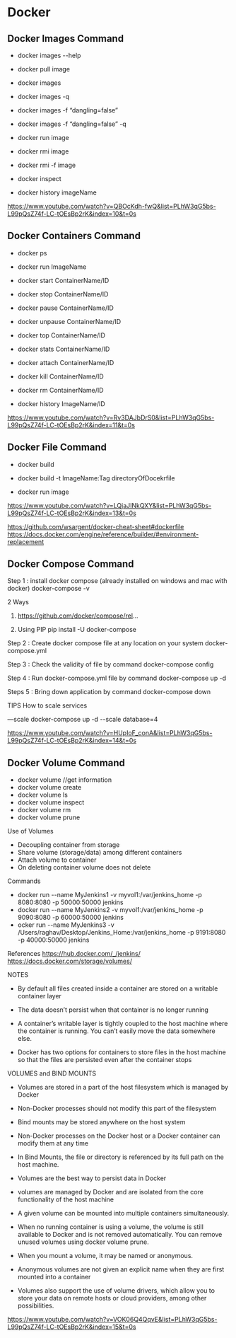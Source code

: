 # Docker 

## Docker Images Command

* docker images --help
* docker pull image
* docker images
* docker images -q
* docker images -f “dangling=false”
* docker images -f “dangling=false” -q

* docker run image
* docker rmi image
* docker rmi -f image

* docker inspect
* docker history imageName

https://www.youtube.com/watch?v=QBOcKdh-fwQ&list=PLhW3qG5bs-L99pQsZ74f-LC-tOEsBp2rK&index=10&t=0s

## Docker Containers Command

* docker ps
* docker run ImageName
* docker start ContainerName/ID
* docker stop ContainerName/ID

* docker pause ContainerName/ID
* docker unpause  ContainerName/ID

* docker top ContainerName/ID
* docker stats ContainerName/ID

* docker attach ContainerName/ID

* docker kill ContainerName/ID
* docker rm ContainerName/ID

* docker history ImageName/ID

https://www.youtube.com/watch?v=Rv3DAJbDrS0&list=PLhW3qG5bs-L99pQsZ74f-LC-tOEsBp2rK&index=11&t=0s

## Docker File Command

* docker build 
* docker build -t ImageName:Tag directoryOfDocekrfile

* docker run image

https://www.youtube.com/watch?v=LQjaJINkQXY&list=PLhW3qG5bs-L99pQsZ74f-LC-tOEsBp2rK&index=13&t=0s

https://github.com/wsargent/docker-cheat-sheet#dockerfile
https://docs.docker.com/engine/reference/builder/#environment-replacement

## Docker Compose Command

Step 1 : install docker compose
   (already installed on windows and mac with docker)
   docker-compose -v
   
   2 Ways

   1.  https://github.com/docker/compose/rel...

   2. Using PIP
    pip install -U docker-compose

Step 2 : Create docker compose file at any location on your system
   docker-compose.yml

Step 3 : Check the validity of file by command
    docker-compose config

Step 4 : Run docker-compose.yml file by command
   docker-compose up -d

Steps 5 : Bring down application by command
   docker-compose down

TIPS
How to scale services

—scale
docker-compose up -d --scale database=4

https://www.youtube.com/watch?v=HUpIoF_conA&list=PLhW3qG5bs-L99pQsZ74f-LC-tOEsBp2rK&index=14&t=0s

## Docker Volume Command

* docker volume  //get information
* docker volume create
* docker volume ls
* docker volume inspect
* docker volume rm
* docker volume prune

Use of Volumes
* Decoupling container from storage
* Share volume (storage/data) among different containers
* Attach volume to container
* On deleting container volume does not delete

Commands
* docker run --name MyJenkins1 -v myvol1:/var/jenkins_home -p 8080:8080 -p 50000:50000 jenkins
* docker run --name MyJenkins2 -v myvol1:/var/jenkins_home -p 9090:8080 -p 60000:50000 jenkins
* ocker run --name MyJenkins3 -v /Users/raghav/Desktop/Jenkins_Home:/var/jenkins_home -p 9191:8080 -p 40000:50000 jenkins

References
https://hub.docker.com/_/jenkins/
https://docs.docker.com/storage/volumes/

NOTES

* By default all files created inside a container are stored on a writable container layer

* The data doesn’t persist when that container is no longer running

* A container’s writable layer is tightly coupled to the host machine where the container is running. You can’t easily move the data somewhere else.

* Docker has two options for containers to store files in the host machine
so that the files are persisted even after the container stops

VOLUMES  and  BIND MOUNTS

* Volumes are stored in a part of the host filesystem which is managed by Docker

* Non-Docker processes should not modify this part of the filesystem

* Bind mounts may be stored anywhere on the host system

* Non-Docker processes on the Docker host or a Docker container can modify them at any time

* In Bind Mounts, the file or directory is referenced by its full path on the host machine. 


* Volumes are the best way to persist data in Docker

* volumes are managed by Docker and are isolated from the core functionality of the host machine

* A given volume can be mounted into multiple containers simultaneously.

* When no running container is using a volume, the volume is still available to Docker and is not removed automatically. You can remove unused volumes using docker volume prune.

* When you mount a volume, it may be named or anonymous. 

* Anonymous volumes are not given an explicit name when they are first mounted into a container

* Volumes also support the use of volume drivers, which allow you to store your data on remote hosts or cloud providers, among other possibilities.

https://www.youtube.com/watch?v=VOK06Q4QqvE&list=PLhW3qG5bs-L99pQsZ74f-LC-tOEsBp2rK&index=15&t=0s

